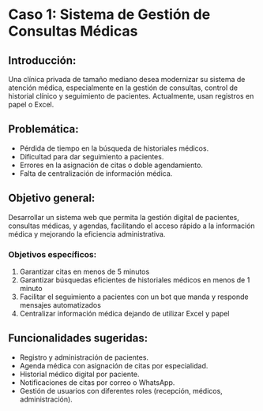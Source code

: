 # Caso 1: Sistema de Gestión de Consultas Médicas
## Introducción:
Una clínica privada de tamaño mediano desea modernizar su sistema de atención médica, especialmente en la gestión de consultas, control de historial clínico y seguimiento de pacientes. Actualmente, usan registros en papel o Excel.

## Problemática:
- Pérdida de tiempo en la búsqueda de historiales médicos.
- Dificultad para dar seguimiento a pacientes.
- Errores en la asignación de citas o doble agendamiento.
- Falta de centralización de información médica.

## Objetivo general:
Desarrollar un sistema web que permita la gestión digital de pacientes, consultas médicas, y agendas, facilitando el acceso rápido a la información médica y mejorando la eficiencia administrativa.

### Objetivos específicos:
1. Garantizar citas en menos de 5 minutos
2. Garantizar búsquedas eficientes de historiales médicos en menos de 1 minuto
3. Facilitar el seguimiento a pacientes con un bot que manda y responde mensajes automatizados 
4. Centralizar información médica dejando de utilizar Excel y papel

## Funcionalidades sugeridas:
- Registro y administración de pacientes.
- Agenda médica con asignación de citas por especialidad.
- Historial médico digital por paciente.
- Notificaciones de citas por correo o WhatsApp.
- Gestión de usuarios con diferentes roles (recepción, médicos, administración).